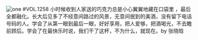 ![one](http://image.wufazhuce.com/FpyEvAkfo2ug6zln7beurRcSP_VR)
#VOL.1258
小时候收到人家送的巧克力总是小心翼翼地藏在口袋里 ，最后全都融化。长大后见多了不经意间路过的风景，无意间抿到的美酒，没有留下电话号码的人。学会了从第一眼到最后一眼，好好享用，把人爱够，把酒喝光，不去瞻前顾后。学会了在最快乐时说，我们干了这杯，不为什么，就现在。by 张晓晗